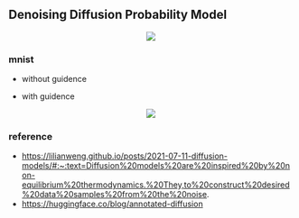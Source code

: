 
## Denoising Diffusion Probability Model

<div align=center>
<img src="https://user-images.githubusercontent.com/53368178/190867851-6d84fb48-ead7-47f1-90d4-4b71c7622396.png">
</div>
  
### mnist 
- without guidence

- with guidence
<div align=center>
<img src="https://user-images.githubusercontent.com/53368178/190882823-17c86cdd-760d-430d-9686-feaf4cd2072c.png">
</div>

### reference
- https://lilianweng.github.io/posts/2021-07-11-diffusion-models/#:~:text=Diffusion%20models%20are%20inspired%20by%20non-equilibrium%20thermodynamics.%20They,to%20construct%20desired%20data%20samples%20from%20the%20noise.
- https://huggingface.co/blog/annotated-diffusion
